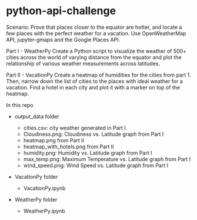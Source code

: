 # python-api-challenge

Scenario: Prove that places closer to the equator are hotter, and locate a few places with the perfect weather for a vacation. Use OpenWeatherMap API, jupyter-gmaps and the Google Places API.

Part I - WeatherPy
Create a Python script to visualize the weather of 500+ cities across the world of varying distance from the equator and plot the relationship of various weather measurements across latitudes.

Part II - VacationPy
Create a heatmap of humidities for the cities from part 1. Then, narrow down the list of cities to the places with ideal weather for a vacation. Find a hotel in each city and plot it with a marker on top of the heatmap.


In this repo
* output_data folder 
    * cities.csv: city weather generated in Part I.
    * Cloudiness.png: Cloudiness vs. Latitude graph from Part I
    * heatmap.png from Part II
    * heatmap_with_hotels.png from Part II
    * humidity.png: Humidity vs. Latitude graph from Part I
    * max_temp.png: Maximum Temperature vs. Latitude graph from Part I
    * wind_speed.png: Wind Speed vs. Latitude graph from Part I

* VacationPy folder 
    * VacationPy.ipynb

* WeatherPy folder 
    * WeatherPy.ipynb